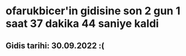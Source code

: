 # ofarukbicer'in gidisine son 2 gun 1 saat 37 dakika 44 saniye kaldi

## Gidis tarihi: 30.09.2022 :(